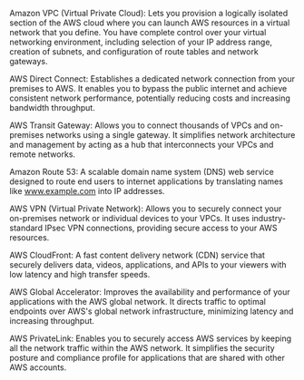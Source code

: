 Amazon VPC (Virtual Private Cloud): Lets you provision a logically isolated section of the AWS cloud where you can launch AWS resources in a virtual network that you define. You have complete control over your virtual networking environment, including selection of your IP address range, creation of subnets, and configuration of route tables and network gateways.

AWS Direct Connect: Establishes a dedicated network connection from your premises to AWS. It enables you to bypass the public internet and achieve consistent network performance, potentially reducing costs and increasing bandwidth throughput.

AWS Transit Gateway: Allows you to connect thousands of VPCs and on-premises networks using a single gateway. It simplifies network architecture and management by acting as a hub that interconnects your VPCs and remote networks.

Amazon Route 53: A scalable domain name system (DNS) web service designed to route end users to internet applications by translating names like www.example.com into IP addresses.

AWS VPN (Virtual Private Network): Allows you to securely connect your on-premises network or individual devices to your VPCs. It uses industry-standard IPsec VPN connections, providing secure access to your AWS resources.

AWS CloudFront: A fast content delivery network (CDN) service that securely delivers data, videos, applications, and APIs to your viewers with low latency and high transfer speeds.

AWS Global Accelerator: Improves the availability and performance of your applications with the AWS global network. It directs traffic to optimal endpoints over AWS's global network infrastructure, minimizing latency and increasing throughput.

AWS PrivateLink: Enables you to securely access AWS services by keeping all the network traffic within the AWS network. It simplifies the security posture and compliance profile for applications that are shared with other AWS accounts.
